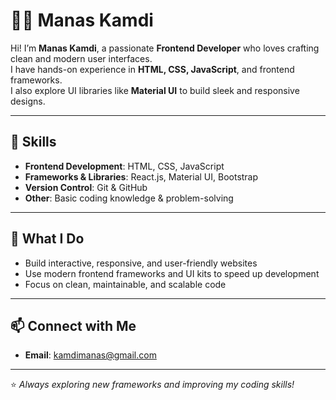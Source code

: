 # 👨‍💻 Manas Kamdi  

Hi! I’m **Manas Kamdi**, a passionate **Frontend Developer** who loves crafting clean and modern user interfaces.  
I have hands-on experience in **HTML, CSS, JavaScript**, and frontend frameworks.  
I also explore UI libraries like **Material UI** to build sleek and responsive designs.  

---

## 🚀 Skills  
- **Frontend Development**: HTML, CSS, JavaScript  
- **Frameworks & Libraries**: React.js, Material UI, Bootstrap  
- **Version Control**: Git & GitHub  
- **Other**: Basic coding knowledge & problem-solving  

---

## 🌟 What I Do  
- Build interactive, responsive, and user-friendly websites  
- Use modern frontend frameworks and UI kits to speed up development  
- Focus on clean, maintainable, and scalable code  

---

## 📫 Connect with Me     
- **Email**: kamdimanas@gmail.com  

---

⭐ *Always exploring new frameworks and improving my coding skills!*  
